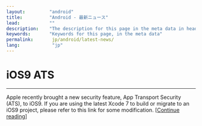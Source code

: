 ```yaml
---
layout:         "android"
title:          "Android - 最新ニュース"
lead:           ""
description:    "The description for this page in the meta data in header."
keywords:       "Keywords for this page, in the meta data"
permalink:       jp/android/latest-news/
lang:            "jp"
---
```

# iOS9 ATS
---
Apple recently brought a new security feature, App Transport Security (ATS), to iOS9. If you are using the latest Xcode 7 to build or migrate to an iOS9 project, please refer to this link for some modification. [[Continue reading]({{site.baseurl}}/jp/ios/latest-news/ios9ats/)]
